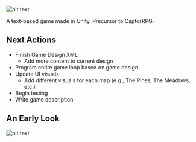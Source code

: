 ![alt text](https://github.com/pippom/CaptorTEXT/blob/master/CaptorTEXT-logo.png)

A text-based game made in Unity. Precursor to CaptorRPG.

## Next Actions
- Finish Game Design XML
  - Add more content to current design
- Program entire game loop based on game design
- Update UI visuals
  - Add different visuals for each map (e.g., The Pines, The Meadows, etc.)
- Begin testing
- Write game description

## An Early Look
![alt text](https://github.com/pippom/CaptorTEXT/blob/master/Screenshot_1.png)

